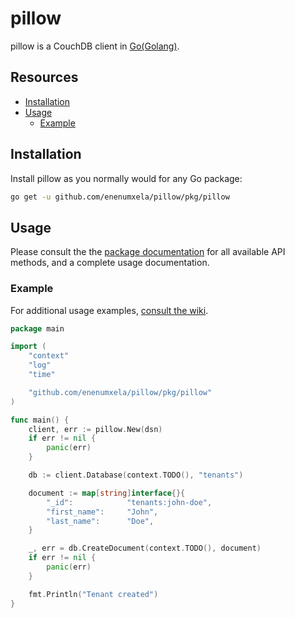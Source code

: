 # pillow

pillow is a CouchDB client in [Go(Golang)](https://golang.org/).

## Resources

* [Installation](#installation)
* [Usage](#usage)
	* [Example](#example)

## Installation

Install pillow as you normally would for any Go package:

```bash
go get -u github.com/enenumxela/pillow/pkg/pillow
```

## Usage

Please consult the the [package documentation](https://godoc.org/github.com/enenumxela/pillow) for all available API methods, and a complete usage documentation.

### Example

For additional usage examples, [consult the wiki](https://github.com/enenumxela/pillow/wiki/Usage-Examples).

```go
package main

import (
	"context"
	"log"
	"time"

	"github.com/enenumxela/pillow/pkg/pillow"
)

func main() {
	client, err := pillow.New(dsn)
	if err != nil {
		panic(err)
	}

	db := client.Database(context.TODO(), "tenants")

	document := map[string]interface{}{
		"_id":            "tenants:john-doe",
		"first_name":     "John",
		"last_name":      "Doe",
	}

	_, err = db.CreateDocument(context.TODO(), document)
	if err != nil {
		panic(err)
	}

	fmt.Println("Tenant created")
}
```